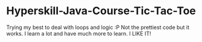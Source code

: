 # Hyperskill-Java-Course-Tic-Tac-Toe
Trying my best to deal with loops and logic :P
Not the prettiest code but it works. I learn a lot and have much more to learn. I LIKE IT!

